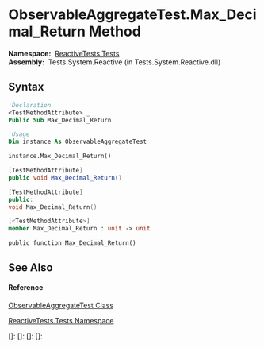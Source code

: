 # ObservableAggregateTest.Max\_Decimal\_Return Method

**Namespace:**  [ReactiveTests.Tests](ReactiveTests.Tests\ReactiveTests.Tests.md)  
**Assembly:**  Tests.System.Reactive (in Tests.System.Reactive.dll)

## Syntax

```vb
'Declaration
<TestMethodAttribute> _
Public Sub Max_Decimal_Return
```

```vb
'Usage
Dim instance As ObservableAggregateTest

instance.Max_Decimal_Return()
```

```csharp
[TestMethodAttribute]
public void Max_Decimal_Return()
```

```c++
[TestMethodAttribute]
public:
void Max_Decimal_Return()
```

```fsharp
[<TestMethodAttribute>]
member Max_Decimal_Return : unit -> unit 
```

```jscript
public function Max_Decimal_Return()
```

## See Also

#### Reference

[ObservableAggregateTest Class](ObservableAggregateTest\ObservableAggregateTest.md)

[ReactiveTests.Tests Namespace](ReactiveTests.Tests\ReactiveTests.Tests.md)

[]: 
[]: 
[]: 
[]: 